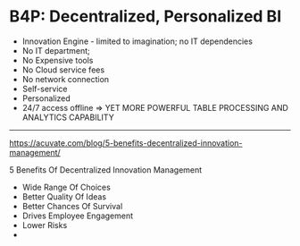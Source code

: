 # B4P: Decentralized, Personalized  BI   
- Innovation Engine - limited to imagination; no IT dependencies
- No IT department; 
- No Expensive tools
- No Cloud service fees
- No network connection
- Self-service
- Personalized
- 24/7 access offline
=> YET MORE POWERFUL TABLE PROCESSING AND ANALYTICS CAPABILITY



--------------
https://acuvate.com/blog/5-benefits-decentralized-innovation-management/

5 Benefits Of Decentralized Innovation Management

- Wide Range Of Choices
- Better Quality Of Ideas
- Better Chances Of Survival
- Drives Employee Engagement
- Lower Risks
- 



